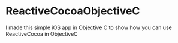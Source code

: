 # ReactiveCocoaObjectiveC
I made this simple iOS app in Objective C to show how you can use ReactiveCocoa in ObjectiveC
